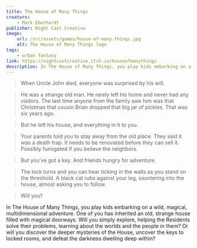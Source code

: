 ```yaml
---
title: The House of Many Things
creators: 
    - Mark Eberhardt
publisher: Night Cast Creative
image:
    url: /src/assets/games/house-of-many-things.jpg
    alt: The House of Many Things logo
tags:
    - urban fantasy
link: https://nightcastcreative.itch.io/houseofmanythings
description: In The House of Many Things, you play kids embarking on a wild, magical, multidimensional adventure.
---
```


> When Uncle John died, everyone was surprised by his will.

> He was a strange old man. He rarely left his home and never had any visitors. The last time anyone from the family saw him was that Christmas that cousin Brian dropped that big jar of pickles. That was six years ago.

> But he left his house, and everything in it to you.

> Your parents told you to stay away from the old place. They said it was a death trap. It needs to be renovated before they can sell it. Possibly fumigated if you believe the neighbors.

> But you’ve got a key. And friends hungry for adventure.

> The lock turns and you can hear ticking in the walls as you stand on the threshold. A black cat rubs against your leg, sauntering into the house, almost asking you to follow.

> Will you?

In The House of Many Things, you play kids embarking on a wild, magical, multidimensional adventure. One of you has inherited an old, strange house filled with magical doorways. Will you simply explore, helping the Residents solve their problems, learning about the worlds and the people in them? Or will you discover the deeper mysteries of the House, uncover the keys to locked rooms, and defeat the darkness dwelling deep within?
